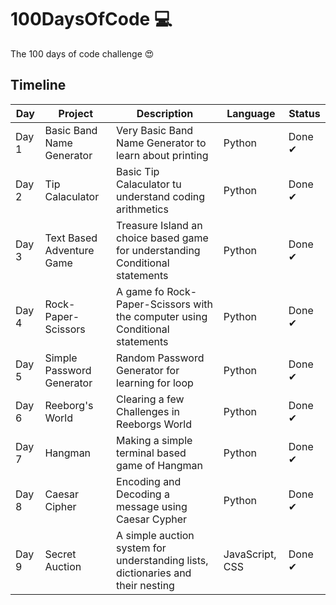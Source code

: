 # 100DaysOfCode 💻

The 100 days of code challenge 😍

## Timeline

|   Day   | Project                               | Description                                                                           | Language                      | Status |
| ------- | ------------------------------------- | ------------------------------------------------------------------------------------- | ----------------------------- | ------ |
| Day 1   | Basic Band Name Generator             | Very Basic Band Name Generator to learn about printing                                | Python                        | Done ✔ |
| Day 2   | Tip Calaculator                       | Basic Tip Calaculator tu understand coding arithmetics                                | Python                        | Done ✔ |
| Day 3   | Text Based Adventure Game             | Treasure Island an choice based game for understanding Conditional statements         | Python                        | Done ✔ |
| Day 4   | Rock-Paper-Scissors                   | A game fo Rock-Paper-Scissors with the computer using Conditional statements          | Python                        | Done ✔ |
| Day 5   | Simple Password Generator             | Random Password Generator for learning for loop                                       | Python                        | Done ✔ |
| Day 6   | Reeborg's World                       | Clearing a few Challenges in Reeborgs World                                           | Python                        | Done ✔ |
| Day 7   | Hangman                               | Making a simple terminal based game of Hangman                                        | Python                        | Done ✔ |
| Day 8   | Caesar Cipher                         | Encoding and Decoding a message using Caesar Cypher                                   | Python                        | Done ✔ |
| Day 9   | Secret Auction                        | A simple auction system for understanding lists, dictionaries and their nesting       | JavaScript, CSS               | Done ✔ |
